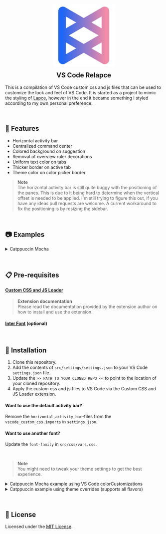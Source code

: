 <h2 align="center">
    <img src="https://raw.githubusercontent.com/adriankarlen/vscode-relapce/main/assets/relapce.webp" alt="Relapce" width="200"/>
    <br/>
    <img src="https://raw.githubusercontent.com/adriankarlen/vscode-relapce/main/assets/transparent.png" height="30" width="0px"/>
    VS Code Relapce
    <img src="https://raw.githubusercontent.com/adriankarlen/www/main/assets/transparent.png" height="30" width="0px"/>
</h2>

This is a compilation of VS Code custom css and js files that can be used to
customize the look and feel of VS Code. It is started as a project to mimic the
styling of [Lapce](https://lapce.dev), however in the end it became something I
styled according to my own personal preference.

&nbsp;

## 🌟 Features

-   Horizontal activity bar
-   Centralized command center
-   Colored background on suggestion
-   Removal of overview ruler decorations
-   Uniform text color on tabs
-   Thicker border on active tab
-   Theme color on color picker border

> **Note**\
> The horizontal activity bar is still quite buggy with the positioning of the panes.
> This is due to it being hard to determine when the vertical offset is needed to
> be applied. I'm still trying to figure this out, if you have any ideas pull requests
> are welcome. A current workaround to fix the positioning is by resizing the sidebar.

&nbsp;

## 📷 Examples

<details>
    <summary>Catppuccin Mocha</summary>
    <img src="https://raw.githubusercontent.com/adriankarlen/vscode-relapce/main/assets/preview.webp"/>
</details>

&nbsp;

## 📋 Pre-requisites

#### [Custom CSS and JS Loader](https://github.com/be5invis/vscode-custom-css)

> **Extension documentation**\
> Please read the documentation provided by the extension author on how to install
> and use the extension.

#### [Inter Font](https://rsms.me/inter/) (optional)

&nbsp;

## 🚀 Installation

1.  Clone this repository.
2.  Add the contents of `src/settings/settings.json` to your VS Code
    `settings.json` file.
3.  Update the `>> PATH TO YOUR CLONED REPO <<` to point to the location of your
    cloned repository.
4.  Apply the custom css and js files to VS Code via the Custom CSS and JS
    Loader extension.

#### Want to use the default activity bar?

Remove the `horizontal_activity_bar`-files from the `vscode_custom_css.imports`
in `settings.json`.

#### Want to use another font?

Update the `font-family` in `src/css/vars.css`.

&nbsp;

> **Note**\
> You might need to tweak your theme settings to get the best experience.

<details>
    <summary>Catppuccin Mocha example using VS Code colorCustomizations </summary>

```json
"workbench.colorCustomizations": {
    "editorGroupHeader.tabsBackground": "#1e1e2e",
    "editorGroupHeader.tabsBorder": "#11111b",
    "editorGroup.border": "#11111b",
    "widget.border": "#11111b",
    "titleBar.activeBackground": "#181825",
    "panel.background": "#1e1e2e",
    "panel.border": "#11111b",
    "panelTitle.activeBorder": "#cba6f7",
    "sideBar.border": "#11111b",
    "sideBarSectionHeader.background": "#1e1e2e",
    "sideBarSectionHeader.border": "#11111b",
    "activityBar.background": "#181825",
    "activityBar.border": "#11111b",
    "scrollbarSlider.background": "#313244",
    "scrollbarSlider.hoverBackground": "#45475a",
    "scrollbarSlider.activeBackground": "#45475a",
    "statusBar.background": "#181825",
    "statusBar.foreground": "#bac2de",
    "commandCenter.border": "#11111b",
    "commandCenter.background": "#1e1e2e",
    "commandCenter.activeBorder": "#11111b",
    "commandCenter.activeBackground": "#1e1e2e",
    "commandCenter.activeForeground": "#bac2de",
    "commandCenter.inactiveBorder": "#11111b",
    "input.background": "#1e1e2e",
    "editorWidget.border": "#11111b",
    "editorSuggestWidget.border": "#11111b",
    "list.hoverBackground": "#11111b",
    "list.activeSelectionBackground": "#313244",
    "notifications.border": "#11111b",
    "notifications.background": "#181825",
    "notificationToast.border": "#11111b",
    "tab.inactiveForeground": "#a6adc8",
    "titleBar.border": "#11111b",
    "tab.border": "#11111b",
    "merge.border": "#11111b",
}
```

</details>

<details>
    <summary>Catppuccin example using theme overrides (supports all flavors)</summary>

```json
"catppuccin.customUIColors": {
    "all": {
        "editorGroupHeader.tabsBackground": "base",
        "editorGroupHeader.tabsBorder": "crust",
        "editorGroup.border": "crust",
        "widget.border": "crust",
        "titleBar.activeBackground": "mantle",
        "panel.background": "base",
        "panel.border": "crust",
        "panelTitle.activeBorder": "accent",
        "sideBar.border": "crust",
        "sideBarSectionHeader.background": "base",
        "sideBarSectionHeader.border": "crust",
        "activityBar.background": "mantle",
        "activityBar.border": "crust",
        "scrollbarSlider.background": "surface0",
        "scrollbarSlider.hoverBackground": "surface1",
        "scrollbarSlider.activeBackground": "surface1",
        "statusBar.background": "mantle",
        "statusBar.foreground": "subtext1",
        "commandCenter.border": "crust",
        "commandCenter.background": "base",
        "commandCenter.activeBorder": "crust",
        "commandCenter.activeBackground": "base",
        "commandCenter.activeForeground": "subtext1",
        "commandCenter.inactiveBorder": "crust",
        "input.background": "base",
        "editorWidget.border": "crust",
        "editorHoverWidget.border": "crust",
        "editorSuggestWidget.border": "crust",
        "list.hoverBackground": "crust",
        "list.activeSelectionBackground": "surface0",
        "notifications.border": "crust",
        "notifications.background": "mantle",
        "notificationToast.border": "crust",
        "tab.inactiveForeground": "subtext0",
        "titleBar.border": "crust",
        "tab.border": "crust",
        "merge.border": "crust"
    },
},
```

</details>

&nbsp;

## 📜 License

Licensed under the [MIT License](./LICENSE).
